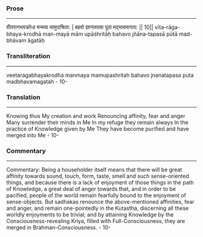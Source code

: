 ### Prose 
 --- 
वीतरागभयक्रोधा मन्मया मामुपाश्रिता: |
बहवो ज्ञानतपसा पूता मद्भावमागता: || 10||
vīta-rāga-bhaya-krodhā man-mayā mām upāśhritāḥ
bahavo jñāna-tapasā pūtā mad-bhāvam āgatāḥ

### Transliteration 
 --- 
veetaragabhayakrodha manmaya mamupashritah bahavo jnanatapasa puta madbhavamagatah - 10-

### Translation 
 --- 
Knowing thus My creation and work Renouncing affinity, fear and anger Many surrender their minds in Me In my refuge they remain always In the practice of Knowledge given by Me They have become purified and have merged into Me - 10-

### Commentary 
 --- 
Commentary: Being a householder itself means that there will be great affinity towards sound, touch, form, taste, smell and such sense-oriented things, and because there is a lack of enjoyment of those things in the path of Knowledge, a great deal of anger towards that, and in order to be pacified, people of the world remain fearfully bound to the enjoyment of sense-objects. But sadhakas renounce the above-mentioned affinities, fear and anger, and remain one-pointedly in the Kutastha, discerning all these worldly enjoyments to be trivial; and by attaining Knowledge by the Consciousness-revealing Kriya, filled with Full-Consciousness, they are merged in Brahman-Consciousness. - 10-